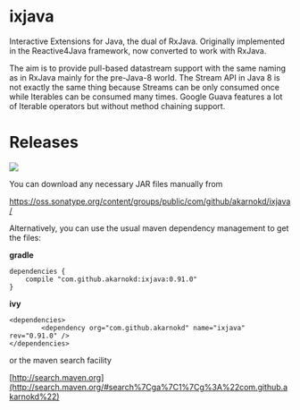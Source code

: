 ixjava
=================

Interactive Extensions for Java, the dual of RxJava. Originally implemented in the Reactive4Java framework, now converted to work with RxJava.

The aim is to provide pull-based datastream support with the same naming as in RxJava mainly for the pre-Java-8 world. The Stream API in Java 8 is not exactly the same thing because Streams can be only consumed once while Iterables can be consumed many times. Google Guava features a lot of Iterable operators but without method chaining support.

# Releases

<a href='https://travis-ci.org/akarnokd/ixjava/builds'><img src='https://travis-ci.org/akarnokd/ixjava.svg?branch=master'></a>

You can download any necessary JAR files manually from

https://oss.sonatype.org/content/groups/public/com/github/akarnokd/ixjava/

Alternatively, you can use the usual maven dependency management to get the files:

**gradle**

```
dependencies {
    compile "com.github.akarnokd:ixjava:0.91.0"
}
```

**ivy**

```
<dependencies>
		<dependency org="com.github.akarnokd" name="ixjava" rev="0.91.0" />
</dependencies>
```

or the maven search facility

[http://search.maven.org](http://search.maven.org/#search%7Cga%7C1%7Cg%3A%22com.github.akarnokd%22)

